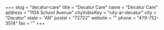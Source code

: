 +++
slug = "decatur-care"
title = "Decatur Care"
name = "Decatur Care"
address = "1104 School Avenue"
cityIndexKey = "city-ar-decatur"
city = "Decatur"
state = "AR"
postal = "72722"
website = ""
phone = "479-752-3514"
fax = ""
+++
